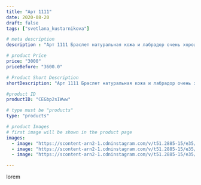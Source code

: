 ```yaml
---
title: "Арт 1111"
date: 2020-08-20
draft: false
tags: ["svetlana_kustarnikova"]

# meta description
description : "Арт 1111 Браслет натуральная кожа и лабрадор очень хорошего качества Автор дизайна mea _ elena _"

# product Price
price: "3000"
priceBefore: "3600.0"

# Product Short Description
shortDescription: "Арт 1111 Браслет натуральная кожа и лабрадор очень хорошего качества Автор дизайна mea _ elena _"

#product ID
productID: "CEGbp2sIWww"

# type must be "products"
type: "products"

# product Images
# first image will be shown in the product page
images:
  - image: "https://scontent-arn2-1.cdninstagram.com/v/t51.2885-15/e35/117800344_296912288280334_5510106416105303518_n.jpg?se=7&tp=1&_nc_ht=scontent-arn2-1.cdninstagram.com&_nc_cat=110&_nc_ohc=CzddNehMMzIAX9yMgFJ&ccb=7-4&oh=588024a3b80e19857fb40fc3f2dadaaa&oe=608502C0&ig_cache_key=MjM3OTcxMTA2Nzg0Nzg1OTk4MA%3D%3D.2-ccb7-4"
  - image: "https://scontent-arn2-1.cdninstagram.com/v/t51.2885-15/e35/117765402_614705046118599_3323123289263795210_n.jpg?se=7&tp=1&_nc_ht=scontent-arn2-1.cdninstagram.com&_nc_cat=103&_nc_ohc=vbjVXE_NwD4AX_xTFp_&ccb=7-4&oh=9fb3f8ba8afd9c445fe191d608843a6b&oe=6081FF4D&ig_cache_key=MjM3OTcxMTA2Nzg2NDQ5MjY3NA%3D%3D.2-ccb7-4"
  - image: "https://scontent-arn2-1.cdninstagram.com/v/t51.2885-15/e35/117753081_637568410197220_3545597616387048369_n.jpg?se=7&tp=1&_nc_ht=scontent-arn2-1.cdninstagram.com&_nc_cat=104&_nc_ohc=0d9CGL0G5v0AX_3Uv1g&ccb=7-4&oh=19096e716b040ce3ffd9510857256f93&oe=6081C0F2&ig_cache_key=MjM3OTcxMTA2Nzg2NDU1MDgwNA%3D%3D.2-ccb7-4"

---
```

lorem

